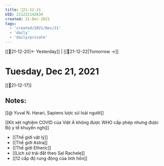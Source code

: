 ```yaml
---
title: 📝21-12-21
UID: 211221142634
created: 21-Dec-2021
tags:
  - 'created/2021/Dec/21'
  - 'daily'
  - 'daily/private'
---
```

[[📝21-12-20|<- Yesterday]] | [[📝21-12-22|Tomorrow ->]]
# Tuesday, Dec 21, 2021
[[📝21-12-17]]

## Notes:

[[@ Yuval N. Harari, Sapiens lược sử loài người]]

[[Kit xét nghiệm COVID của Việt Á không được WHO cấp phép nhưng được Bộ y tế khuyến nghị]]

- [[Thế giới vật lý]]
- [[Thế giới Astra]]
- [[Thế giới Etheric]]
- [[Lịch sử trái đất theo Sal Rachele]]
- [[12 cấp độ rung động của linh hồn]]

